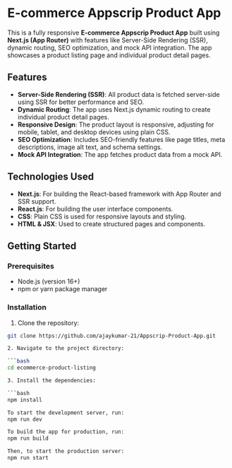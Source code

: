# E-commerce Appscrip Product App

This is a fully responsive **E-commerce Appscrip Product App** built using **Next.js (App Router)** with features like Server-Side Rendering (SSR), dynamic routing, SEO optimization, and mock API integration. The app showcases a product listing page and individual product detail pages.

## Features

- **Server-Side Rendering (SSR)**: All product data is fetched server-side using SSR for better performance and SEO.
- **Dynamic Routing**: The app uses Next.js dynamic routing to create individual product detail pages.
- **Responsive Design**: The product layout is responsive, adjusting for mobile, tablet, and desktop devices using plain CSS.
- **SEO Optimization**: Includes SEO-friendly features like page titles, meta descriptions, image alt text, and schema settings.
- **Mock API Integration**: The app fetches product data from a mock API.

## Technologies Used

- **Next.js**: For building the React-based framework with App Router and SSR support.
- **React.js**: For building the user interface components.
- **CSS**: Plain CSS is used for responsive layouts and styling.
- **HTML & JSX**: Used to create structured pages and components.

## Getting Started

### Prerequisites

- Node.js (version 16+)
- npm or yarn package manager

### Installation

1. Clone the repository:

````bash
git clone https://github.com/ajaykumar-21/Appscrip-Product-App.git

2. Navigate to the project directory:

```bash
cd ecommerce-product-listing

3. Install the dependencies:

```bash
npm install

To start the development server, run:
npm run dev

To build the app for production, run:
npm run build

Then, to start the production server:
npm run start


